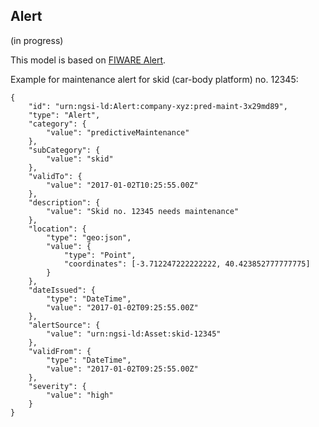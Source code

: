 ## Alert

(in progress)

This model is based on [FIWARE Alert](https://github.com/smart-data-models/dataModel.Alert/blob/master/Alert/doc/spec.md).

Example for maintenance alert for skid (car-body platform) no. 12345:

```
{
    "id": "urn:ngsi-ld:Alert:company-xyz:pred-maint-3x29md89",
    "type": "Alert",
    "category": {
        "value": "predictiveMaintenance"
    },
    "subCategory": {
        "value": "skid"
    },
    "validTo": {
        "value": "2017-01-02T10:25:55.00Z"
    },
    "description": {
        "value": "Skid no. 12345 needs maintenance"
    },
    "location": {
        "type": "geo:json",
        "value": {
            "type": "Point",
            "coordinates": [-3.712247222222222, 40.423852777777775]
        }
    },
    "dateIssued": {
        "type": "DateTime",
        "value": "2017-01-02T09:25:55.00Z"
    },
    "alertSource": {
        "value": "urn:ngsi-ld:Asset:skid-12345"
    },
    "validFrom": {
        "type": "DateTime",
        "value": "2017-01-02T09:25:55.00Z"
    },
    "severity": {
        "value": "high"
    }
}
```

